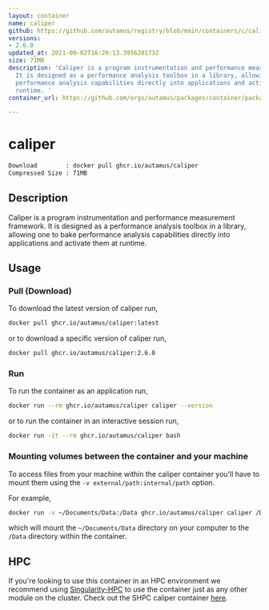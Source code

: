 ```yaml
---
layout: container
name: caliper
github: https://github.com/autamus/registry/blob/main/containers/c/caliper/spack.yaml
versions:
- 2.6.0
updated_at: 2021-09-02T16:29:13.395620173Z
size: 71MB
description: 'Caliper is a program instrumentation and performance measurement framework.
  It is designed as a performance analysis toolbox in a library, allowing one to bake
  performance analysis capabilities directly into applications and activate them at
  runtime. '
container_url: https://github.com/orgs/autamus/packages/container/package/caliper

---
```

# caliper
```bash 
Download        : docker pull ghcr.io/autamus/caliper
Compressed Size : 71MB
```

## Description
Caliper is a program instrumentation and performance measurement framework. It is designed as a performance analysis toolbox in a library, allowing one to bake performance analysis capabilities directly into applications and activate them at runtime. 

## Usage
### Pull (Download)
To download the latest version of caliper run,

```bash
docker pull ghcr.io/autamus/caliper:latest
```

or to download a specific version of caliper run,

```bash
docker pull ghcr.io/autamus/caliper:2.6.0
```
### Run
To run the container as an application run,
```bash
docker run --rm ghcr.io/autamus/caliper caliper --version
```

or to run the container in an interactive session run,
```bash
docker run -it --rm ghcr.io/autamus/caliper bash
```

### Mounting volumes between the container and your machine
To access files from your machine within the caliper container you'll have to mount them using the `-v external/path:internal/path` option.

For example,
```bash
docker run -v ~/Documents/Data:/Data ghcr.io/autamus/caliper caliper /Data/myData.csv
```
which will mount the `~/Documents/Data` directory on your computer to the `/Data` directory within the container.

## HPC
If you're looking to use this container in an HPC environment we recommend using [Singularity-HPC](https://singularity-hpc.readthedocs.io) to use the container just as any other module on the cluster. Check out the SHPC caliper container [here](https://singularityhub.github.io/singularity-hpc/r/ghcr.io-autamus-caliper/).